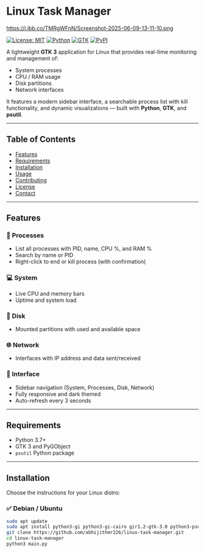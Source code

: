 # Linux Task Manager
https://i.ibb.co/TMRgWFnN/Screenshot-2025-06-09-13-11-10.png

[![License: MIT](https://img.shields.io/badge/License-MIT-green.svg?style=for-the-badge)](LICENSE)
[![Python](https://img.shields.io/badge/Python-3776AB?logo=python&logoColor=white&style=for-the-badge)](https://www.python.org/)
[![GTK](https://img.shields.io/badge/GTK-476A34?logo=gtk&logoColor=white&style=for-the-badge)](https://www.gtk.org/)
[![PyPI](https://img.shields.io/pypi/v/psutil?logo=python&logoColor=white&style=for-the-badge)](https://pypi.org/project/psutil/)

A lightweight **GTK 3** application for Linux that provides real-time monitoring and management of:

- System processes  
- CPU / RAM usage  
- Disk partitions  
- Network interfaces  

It features a modern sidebar interface, a searchable process list with kill functionality, and dynamic visualizations — built with **Python**, **GTK**, and **psutil**.

---

## Table of Contents

- [Features](#features)  
- [Requirements](#requirements)  
- [Installation](#installation)  
- [Usage](#usage)  
- [Contributing](#contributing)  
- [License](#license)  
- [Contact](#contact)

---

## Features

### 🧠 Processes
- List all processes with PID, name, CPU %, and RAM %
- Search by name or PID
- Right-click to end or kill process (with confirmation)

### 💻 System
- Live CPU and memory bars
- Uptime and system load

### 💾 Disk
- Mounted partitions with used and available space

### 🌐 Network
- Interfaces with IP address and data sent/received

### 🧩 Interface
- Sidebar navigation (System, Processes, Disk, Network)
- Fully responsive and dark themed
- Auto-refresh every 3 seconds

---

## Requirements

- Python 3.7+
- GTK 3 and PyGObject
- `psutil` Python package

---

## Installation

Choose the instructions for your Linux distro:

### ✅ Debian / Ubuntu

```bash
sudo apt update
sudo apt install python3-gi python3-gi-cairo gir1.2-gtk-3.0 python3-psutil git
git clone https://github.com/abhijithmr226/linux-task-manager.git
cd linux-task-manager
python3 main.py
